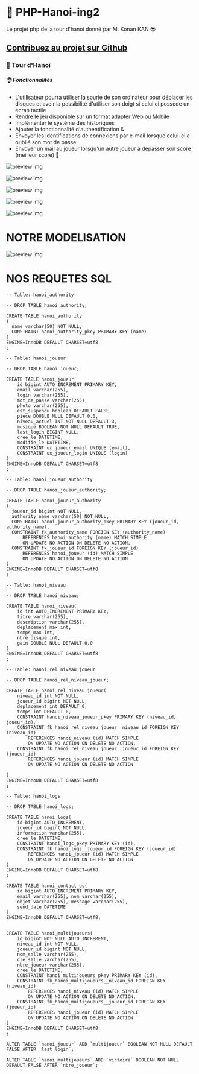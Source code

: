 
# 💼 PHP-Hanoi-ing2
Le projet php de la tour d'hanoi donné par M. Konan KAN 😎

## [Contribuez au projet sur Github](https://github.com/degrize/PHP-Hanoi-ing2)
### 💼 Tour d'Hanoï 

##### 👌 Fonctionnalités

- L'utilisateur pourra utiliser la sourie de son ordinateur pour déplacer les disques et avoir la possibilité d'utiliser son doigt si celui ci possède un écran tactile
- Rendre le jeu disponible sur un format adapter Web ou Mobile
- Implémenter le système des historiques
- Ajouter la fonctionnalité d'authentification &
- Envoyer les identifications de connexions par e-mail lorsque celui-ci a oublié son mot de passe
- Envoyer un mail au joueur lorsqu'un autre joueur à dépasser son score (meilleur score)
💙 


![preview img](client-web/assets/images/git/level.PNG)

![preview img](client-web/assets/images/git/changeAvatar.PNG)

![preview img](client-web/assets/images/git/buyCoins.PNG)

![preview img](client-web/assets/images/git/choix_SE.jpg)

![preview img](/preview.jpg)

# NOTRE MODELISATION

![preview img](/hanoi_MCD.PNG)

# NOS REQUETES SQL
```
-- Table: hanoi_authority

-- DROP TABLE hanoi_authority;

CREATE TABLE hanoi_authority
(
  name varchar(50) NOT NULL,
  CONSTRAINT hanoi_authority_pkey PRIMARY KEY (name)
)
ENGINE=InnoDB DEFAULT CHARSET=utf8
;

-- Table: hanoi_joueur

-- DROP TABLE hanoi_joueur;

CREATE TABLE hanoi_joueur( 
    id bigint AUTO_INCREMENT PRIMARY KEY, 
    email varchar(255),
    login varchar(255), 
    mot_de_passe varchar(255), 
    photo varchar(255), 
    est_suspendu boolean DEFAULT FALSE, 
    piece DOUBLE NULL DEFAULT 0.0,
    niveau_actuel INT NOT NULL DEFAULT 3,
    musique BOOLEAN NOT NULL DEFAULT TRUE,
    last_login BIGINT NULL,
    cree_le DATETIME, 
    modifie_le DATETIME,
    CONSTRAINT ux_joueur_email UNIQUE (email),
    CONSTRAINT ux_joueur_login UNIQUE (login)
) 
ENGINE=InnoDB DEFAULT CHARSET=utf8
;

-- Table: hanoi_joueur_authority

-- DROP TABLE hanoi_joueur_authority;

CREATE TABLE hanoi_joueur_authority
(
  joueur_id bigint NOT NULL,
  authority_name varchar(50) NOT NULL,
  CONSTRAINT hanoi_joueur_authority_pkey PRIMARY KEY (joueur_id, authority_name),
  CONSTRAINT fk_authority_name FOREIGN KEY (authority_name)
      REFERENCES hanoi_authority (name) MATCH SIMPLE
      ON UPDATE NO ACTION ON DELETE NO ACTION,
  CONSTRAINT fk_joueur_id FOREIGN KEY (joueur_id)
      REFERENCES hanoi_joueur (id) MATCH SIMPLE
      ON UPDATE NO ACTION ON DELETE NO ACTION
)
ENGINE=InnoDB DEFAULT CHARSET=utf8
;

-- Table: hanoi_niveau

-- DROP TABLE hanoi_niveau;

CREATE TABLE hanoi_niveau(
    id int AUTO_INCREMENT PRIMARY KEY,
    titre varchar(255),
    description varchar(255),
    deplacement_max int,
    temps_max int,
    nbre_disque int,
    gain DOUBLE NULL DEFAULT 0.0
)
ENGINE=InnoDB DEFAULT CHARSET=utf8
;

-- Table: hanoi_rel_niveau_joueur

-- DROP TABLE hanoi_rel_niveau_joueur;

CREATE TABLE hanoi_rel_niveau_joueur(
    niveau_id int NOT NULL,
    joueur_id bigint NOT NULL,
    deplacement int DEFAULT 0,
    temps int DEFAULT 0,
    CONSTRAINT hanoi_niveau_joueur_pkey PRIMARY KEY (niveau_id, joueur_id),
    CONSTRAINT fk_hanoi_rel_niveau_joueur__niveau_id FOREIGN KEY (niveau_id)
    	REFERENCES hanoi_niveau (id) MATCH SIMPLE
    	ON UPDATE NO ACTION ON DELETE NO ACTION,
    CONSTRAINT fk_hanoi_rel_niveau_joueur__joueur_id FOREIGN KEY (joueur_id)
    	REFERENCES hanoi_joueur (id) MATCH SIMPLE
    	ON UPDATE NO ACTION ON DELETE NO ACTION
    
)
ENGINE=InnoDB DEFAULT CHARSET=utf8
;

-- Table: hanoi_logs

-- DROP TABLE hanoi_logs;

CREATE TABLE hanoi_logs(
    id bigint AUTO_INCREMENT,
    joueur_id bigint NOT NULL,
    information varchar(255),
    cree_le DATETIME,
    CONSTRAINT hanoi_logs_pkey PRIMARY KEY (id),
    CONSTRAINT fk_hanoi_logs__joueur_id FOREIGN KEY (joueur_id)
    	REFERENCES hanoi_joueur (id) MATCH SIMPLE
    	ON UPDATE NO ACTION ON DELETE NO ACTION
)
ENGINE=InnoDB DEFAULT CHARSET=utf8
;

CREATE TABLE hanoi_contact_us(
    id bigint AUTO_INCREMENT PRIMARY KEY, 
    email varchar(255), nom varchar(255), 
    objet varchar(255), message varchar(255), 
    send_date DATETIME 
)
ENGINE=InnoDB DEFAULT CHARSET=utf8;


CREATE TABLE hanoi_multijoueurs( 
    id bigint NOT NULL AUTO_INCREMENT, 
    niveau_id int NOT NULL,
    joueur_id bigint NOT NULL,
    nom_salle varchar(255),
    cle_salle varchar(255), 
    nbre_joueur varchar(255), 
    cree_le DATETIME,
    CONSTRAINT hanoi_multijoueurs_pkey PRIMARY KEY (id),
    CONSTRAINT fk_hanoi_multijoueurs__niveau_id FOREIGN KEY (niveau_id)
    	REFERENCES hanoi_niveau (id) MATCH SIMPLE
    	ON UPDATE NO ACTION ON DELETE NO ACTION,
    CONSTRAINT fk_hanoi_multijoueurs__joueur_id FOREIGN KEY (joueur_id)
    	REFERENCES hanoi_joueur (id) MATCH SIMPLE
    	ON UPDATE NO ACTION ON DELETE NO ACTION
) 
ENGINE=InnoDB DEFAULT CHARSET=utf8
;

ALTER TABLE `hanoi_joueur` ADD `multijoueur` BOOLEAN NOT NULL DEFAULT FALSE AFTER `last_login`;

ALTER TABLE `hanoi_multijoueurs` ADD `victoire` BOOLEAN NOT NULL DEFAULT FALSE AFTER `nbre_joueur`;
```
